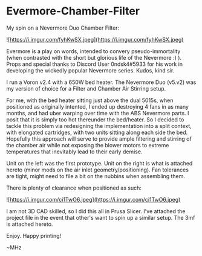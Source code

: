 # Evermore-Chamber-Filter
My spin on a Nevermore Duo Chamber Filter:

![https://i.imgur.com/fyhKwSX.jpeg](https://i.imgur.com/fyhKwSX.jpeg)

Evermore is a play on words, intended to convery pseudo-immortality (when contrasted with the short but glorious life of the Nevermore :) ).
Props and special thanks to Discord User 0ndsk4#5933 for his work in developing the wickedly popular Nevermore series.  Kudos, kind sir.

I run a Voron v2.4 with a 650W bed heater.  The Nevermore Duo (v5.v2) was my version of choice for a Filter and Chamber Air Stirring setup.

For me, with the bed heater sitting just above the dual 5015s, when positioned as originally intented, I ended up destroying 4 fans in as many months, and had uber warping over time with the ABS Nevermore parts.  I posit that it is simply too hot thereunder the bed/heater.  So I decided to tackle this problem via redesigning the implementation into a split context, with elongated cartridges, with two units sitting along each side the bed.  Hopefully this approach will serve to provide ample filtering and stirring of the chamber air while not exposing the blower motors to extreme temperatures that inevitably lead to their early demise.

Unit on the left was the first prototype.  Unit on the right is what is attached hereto (minor mods on the air inlet geometry/positioning).  Fan tolerances are tight, might need to file a bit on the nubbins when assembling them.

There is plenty of clearance when positioned as such:

![https://i.imgur.com/ci1TwO6.jpeg](https://i.imgur.com/ci1TwO6.jpeg)

I am not 3D CAD skilled, so I did this all in Prusa Slicer.  I've attached the project file in the event that other's want to spin up a similar setup.  The 3mf is attached hereto.

Enjoy.  Happy printing!

~MHz
